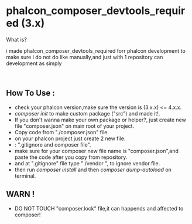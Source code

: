 # phalcon_composer_devtools_required (3.x)

<p>What is?</p>
<p>i made phalcon_composer_devtools_required forr phalcon development to make sure i do not do like manually,and just with 1 repository can development as simply</p>

<br>

## How To Use :
- check your phalcon version,make sure the version is (3.x.x) <= 4.x.x.
- *composer init* to make custom package ("src") and made it!.
- If you don't wanna make your own package or helper?, just create new file "composer.json" on main root of your project.
- Copy code from "./composer.json" file.
- on your phalcon project just create 2 new file.
- : ".gitignore and composer file".
- make sure for your composer new file name is "composer.json",and paste the code after you copy from repository.
- and at ".gitignore" file type " /vendor ", to ignore vendor file.
- then run *composer install* and then *composer dump-autoload* on terminal.

## WARN !
- DO NOT TOUCH "composer.lock" file,it can happends and affected to composer!
